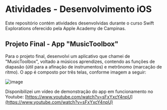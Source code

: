 # Atividades - Desenvolvimento iOS

Este repositório contém atividades desenvolvidas durante o curso Swift Explorations oferecido pela Apple Academy de Campinas.

## Projeto Final - App "MusicToolbox"

Para o projeto final, desenvolvi um aplicativo que chamei de "MusicToolbox", voltado a músicos aprendizes, contendo as funções de diapasão (útil para a afinação de instrumentos) e metrônomo (marcação de ritmo). O app é composto por três telas, conforme imagem a seguir:

![image](https://user-images.githubusercontent.com/26752229/227040279-47c499ee-4846-4fc0-b9cd-e916a98dca18.png)

Disponibilizei um vídeo de demonstração do app em funcionamento no Youtube: [https://www.youtube.com/watch?v=sFxYxcY4npU](https://www.youtube.com/watch?v=sFxYxcY4npU)
